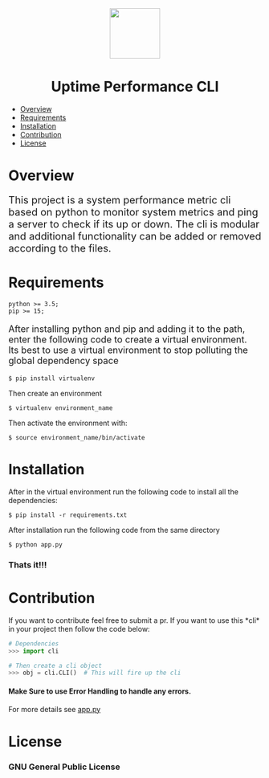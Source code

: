 <div align="center">
<img src="https://user-images.githubusercontent.com/7585388/27636865-e6505c60-5c0d-11e7-92d1-1adc1ac81a11.png" height="100" >
</div>

<h1 align="center">
  Uptime Performance CLI
</h1>

<ul>
  <li><a href="#overview">Overview</a></li>
  <li><a href="#requirements">Requirements</a></li>
  <li><a href="#Installation">Installation</a></li>
  <li><a href="#contribution">Contribution</a></li>
  <li><a href="#license">License</a></li>
</ul>

<h1 id="overview">Overview</h1>
<p style="font-size: 20px">
  This project is a system performance metric cli based on python to monitor
  system metrics and ping a server to check if its up or down. The cli is
  modular and additional functionality can be added or removed according to the
  files.
</p>

<h1 id="requirements">Requirements</h1>

```
python >= 3.5;
pip >= 15;
```

<p style="font-size:18px">After installing python and pip and adding it to the path, enter the following code to create a virtual environment. 
<br>
Its best to use a virtual environment to stop polluting the global dependency space
</p>

```shell
$ pip install virtualenv
```

Then create an environment

```shell
$ virtualenv environment_name
```

Then activate the environment with:

```shell
$ source environment_name/bin/activate
```

<h1 id="Installation">Installation</h1>

<p>After in the virtual environment run the following code to install all the dependencies:

```shell
$ pip install -r requirements.txt
```

</p>

After installation run the following code from the same directory

```shell
$ python app.py
```

### Thats it!!!

<h1 id="contribution">Contribution</h1>
If you want to contribute feel free to submit a pr. If you want to use this *cli* in your project then follow the code below:

```python
# Dependencies
>>> import cli

# Then create a cli object
>>> obj = cli.CLI()  # This will fire up the cli
```

#### Make Sure to use Error Handling to handle any errors.

For more details see [app.py](https://github.com/Ayanrocks/uptime_performance_cli/blob/master/app.py)

# License

### GNU General Public License
